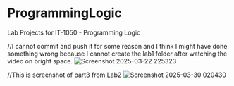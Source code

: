 # ProgrammingLogic
Lab Projects for IT-1050 - Programming Logic

//I cannot commit and push it for some reason and I think I might have done something wrong because I cannot create the lab1 folder after watching the video on bright space.
![Screenshot 2025-03-22 225323](https://github.com/user-attachments/assets/c7fc060a-7f76-484e-81df-cec07a4a0897)

//This is screenshot of part3 from Lab2 
![Screenshot 2025-03-30 020430](https://github.com/user-attachments/assets/241d9715-3ff6-4446-99db-e841b2379d31)
